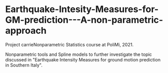 # Earthquake-Intesity-Measures-for-GM-prediction---A-non-parametric-approach
Project carrieNonparametric Statistics course at PoliMi, 2021.

Nonparametric tools and Spline models to further investigate the topic discussed in "Earthquake Intensity Measures for ground motion prediction in Southern Italy".

